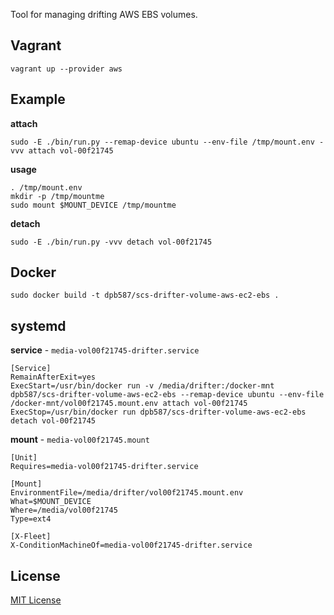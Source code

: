 Tool for managing drifting AWS EBS volumes.


## Vagrant

    vagrant up --provider aws


## Example

**attach**

    sudo -E ./bin/run.py --remap-device ubuntu --env-file /tmp/mount.env -vvv attach vol-00f21745

**usage**

    . /tmp/mount.env
    mkdir -p /tmp/mountme
    sudo mount $MOUNT_DEVICE /tmp/mountme

**detach**

    sudo -E ./bin/run.py -vvv detach vol-00f21745


## Docker

    sudo docker build -t dpb587/scs-drifter-volume-aws-ec2-ebs .


## systemd

**service** - `media-vol00f21745-drifter.service`

    [Service]
    RemainAfterExit=yes
    ExecStart=/usr/bin/docker run -v /media/drifter:/docker-mnt dpb587/scs-drifter-volume-aws-ec2-ebs --remap-device ubuntu --env-file /docker-mnt/vol00f21745.mount.env attach vol-00f21745
    ExecStop=/usr/bin/docker run dpb587/scs-drifter-volume-aws-ec2-ebs detach vol-00f21745


**mount** - `media-vol00f21745.mount`

    [Unit]
    Requires=media-vol00f21745-drifter.service

    [Mount]
    EnvironmentFile=/media/drifter/vol00f21745.mount.env
    What=$MOUNT_DEVICE
    Where=/media/vol00f21745
    Type=ext4

    [X-Fleet]
    X-ConditionMachineOf=media-vol00f21745-drifter.service


## License

[MIT License](./LICENSE)
